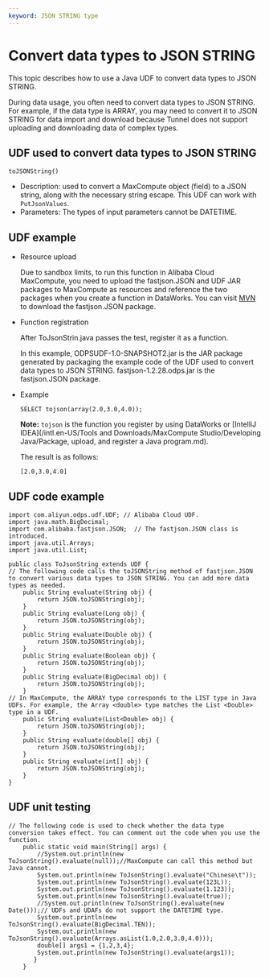 ```yaml
---
keyword: JSON STRING type
---
```


# Convert data types to JSON STRING

This topic describes how to use a Java UDF to convert data types to JSON STRING.

During data usage, you often need to convert data types to JSON STRING. For example, if the data type is ARRAY, you may need to convert it to JSON STRING for data import and download because Tunnel does not support uploading and downloading data of complex types.

## UDF used to convert data types to JSON STRING

```
toJSONString()
```

-   Description: used to convert a MaxCompute object \(field\) to a JSON string, along with the necessary string escape. This UDF can work with `PutJsonValues`.
-   Parameters: The types of input parameters cannot be DATETIME.

## UDF example

-   Resource upload

    Due to sandbox limits, to run this function in Alibaba Cloud MaxCompute, you need to upload the fastjson.JSON and UDF JAR packages to MaxCompute as resources and reference the two packages when you create a function in DataWorks. You can visit [MVN](https://mvnrepository.com/artifact/com.alibaba/fastjson) to download the fastjson.JSON package.

-   Function registration

    After ToJsonStrin.java passes the test, register it as a function.

    In this example, ODPSUDF-1.0-SNAPSHOT2.jar is the JAR package generated by packaging the example code of the UDF used to convert data types to JSON STRING. fastjson-1.2.28.odps.jar is the fastjson.JSON package.

-   Example

    ```
    SELECT tojson(array(2.0,3.0,4.0));
    ```

    **Note:** `tojson` is the function you register by using DataWorks or [IntelliJ IDEA](/intl.en-US/Tools and Downloads/MaxCompute Studio/Developing Java/Package, upload, and register a Java program.md).

    The result is as follows:

    ```
    [2.0,3.0,4.0]
    ```


## UDF code example

```
import com.aliyun.odps.udf.UDF; // Alibaba Cloud UDF.
import java.math.BigDecimal;
import com.alibaba.fastjson.JSON;  // The fastjson.JSON class is introduced.
import java.util.Arrays;
import java.util.List;

public class ToJsonString extends UDF {
// The following code calls the toJSONString method of fastjson.JSON to convert various data types to JSON STRING. You can add more data types as needed.
    public String evaluate(String obj) {
        return JSON.toJSONString(obj);
    }
    public String evaluate(Long obj) {
        return JSON.toJSONString(obj);
    }
    public String evaluate(Double obj) {
        return JSON.toJSONString(obj);
    }
    public String evaluate(Boolean obj) {
        return JSON.toJSONString(obj);
    }
    public String evaluate(BigDecimal obj) {
        return JSON.toJSONString(obj);
    }
// In MaxCompute, the ARRAY type corresponds to the LIST type in Java UDFs. For example, the Array <double> type matches the List <Double> type in a UDF.
    public String evaluate(List<Double> obj) {
        return JSON.toJSONString(obj);
    }
    public String evaluate(double[] obj) {
        return JSON.toJSONString(obj);
    }
    public String evaluate(int[] obj) {
        return JSON.toJSONString(obj);
    }
}
```

## UDF unit testing

```
// The following code is used to check whether the data type conversion takes effect. You can comment out the code when you use the function.
    public static void main(String[] args) {
        //System.out.println(new ToJsonString().evaluate(null));//MaxCompute can call this method but Java cannot.
        System.out.println(new ToJsonString().evaluate("Chinese\t"));
        System.out.println(new ToJsonString().evaluate(123L));
        System.out.println(new ToJsonString().evaluate(1.123));
        System.out.println(new ToJsonString().evaluate(true));
        //System.out.println(new ToJsonString().evaluate(new Date()));// UDFs and UDAFs do not support the DATETIME type.
        System.out.println(new ToJsonString().evaluate(BigDecimal.TEN));
        System.out.println(new ToJsonString().evaluate(Arrays.asList(1.0,2.0,3.0,4.0)));
        double[] args1 = {1,2,3,4};
        System.out.println(new ToJsonString().evaluate(args1));
       }
    }
```

